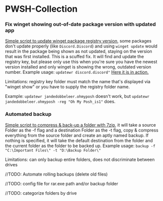 # PWSH-Collection

### Fix winget showing out-of-date package version with updated app
[Simple script to update winget package registry version](https://github.com/FlyMandi/PWSH-Collection/blob/main/updateWR.ps1), some packages don't update properly (like `Discord.Discord`) and using `winget update` would result in the package being shown as not updated, staying on the version that was first installed. This is a scuffed fix. It will find and update the registry key, but please only use this when you're sure you have the newest version installed and only winget is showing the wrong, outdated version number. Example usage: ```updatewr discord.discord"``` [Here it is in action.](https://github.com/FlyMandi/PWSH-Collection/blob/main/image.png)

Limitations: registry key folder must match the name that's displayed via "winget show" or you have to supply the registry folder name.

Example: ```updatewr jandedobbeleer.ohmyposh``` doesn't work, but ```updatewr jandedobbeleer.ohmyposh -reg "Oh My Posh_is1"``` does.

### Automated backup
[Simple script to compress & back-up a folder with 7zip](https://github.com/FlyMandi/PWSH-Collection/blob/main/backup.ps1), it will take a source Folder as the -f flag and a destination Folder as the -t flag, copy & compress everything from the source folder and create an aptly named backup. If nothing is specified, it will take the default destination from the folder and the current folder as the folder to be backed up. Example usage: ```backup -f "C:\Important Files\" -t "D:\Backup Folder\"```

Limitations: can only backup entire folders, does not discriminate between drives

//TODO: Automate rolling backups (delete old files)

//TODO: config file for rar.exe path and/or backup folder

//TODO: categorize folders by drive